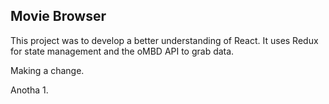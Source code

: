 ## Movie Browser
This project was to develop a better understanding of React. It uses Redux for state management and the oMBD API to grab data.

Making a change.

Anotha 1.